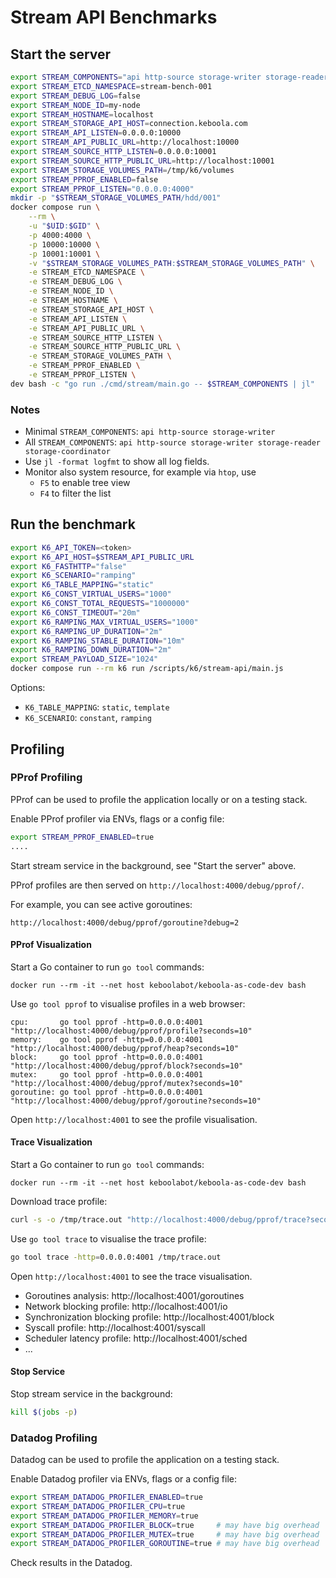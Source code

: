# Stream API Benchmarks

## Start the server

```sh
export STREAM_COMPONENTS="api http-source storage-writer storage-reader storage-coordinator"
export STREAM_ETCD_NAMESPACE=stream-bench-001
export STREAM_DEBUG_LOG=false
export STREAM_NODE_ID=my-node
export STREAM_HOSTNAME=localhost
export STREAM_STORAGE_API_HOST=connection.keboola.com
export STREAM_API_LISTEN=0.0.0.0:10000
export STREAM_API_PUBLIC_URL=http://localhost:10000
export STREAM_SOURCE_HTTP_LISTEN=0.0.0.0:10001
export STREAM_SOURCE_HTTP_PUBLIC_URL=http://localhost:10001
export STREAM_STORAGE_VOLUMES_PATH=/tmp/k6/volumes
export STREAM_PPROF_ENABLED=false
export STREAM_PPROF_LISTEN="0.0.0.0:4000"
mkdir -p "$STREAM_STORAGE_VOLUMES_PATH/hdd/001"
docker compose run \
    --rm \
    -u "$UID:$GID" \
    -p 4000:4000 \
    -p 10000:10000 \
    -p 10001:10001 \
    -v "$STREAM_STORAGE_VOLUMES_PATH:$STREAM_STORAGE_VOLUMES_PATH" \
    -e STREAM_ETCD_NAMESPACE \
    -e STREAM_DEBUG_LOG \
    -e STREAM_NODE_ID \
    -e STREAM_HOSTNAME \
    -e STREAM_STORAGE_API_HOST \
    -e STREAM_API_LISTEN \
    -e STREAM_API_PUBLIC_URL \
    -e STREAM_SOURCE_HTTP_LISTEN \
    -e STREAM_SOURCE_HTTP_PUBLIC_URL \
    -e STREAM_STORAGE_VOLUMES_PATH \
    -e STREAM_PPROF_ENABLED \
    -e STREAM_PPROF_LISTEN \
dev bash -c "go run ./cmd/stream/main.go -- $STREAM_COMPONENTS | jl"
```

### Notes

- Minimal `STREAM_COMPONENTS`: `api http-source storage-writer`
- All `STREAM_COMPONENTS`: `api http-source storage-writer storage-reader storage-coordinator`
- Use `jl -format logfmt` to show all log fields.
- Monitor also system resource, for example via `htop`, use
  - `F5` to enable tree view
  - `F4` to filter the list

## Run the benchmark

```sh
export K6_API_TOKEN=<token>
export K6_API_HOST=$STREAM_API_PUBLIC_URL
export K6_FASTHTTP="false"
export K6_SCENARIO="ramping"
export K6_TABLE_MAPPING="static"
export K6_CONST_VIRTUAL_USERS="1000"
export K6_CONST_TOTAL_REQUESTS="1000000"
export K6_CONST_TIMEOUT="20m"
export K6_RAMPING_MAX_VIRTUAL_USERS="1000"
export K6_RAMPING_UP_DURATION="2m"
export K6_RAMPING_STABLE_DURATION="10m"
export K6_RAMPING_DOWN_DURATION="2m"
export STREAM_PAYLOAD_SIZE="1024"
docker compose run --rm k6 run /scripts/k6/stream-api/main.js
```

Options:
- `K6_TABLE_MAPPING`: `static`, `template`
- `K6_SCENARIO`: `constant`, `ramping`

## Profiling

### PProf Profiling

PProf can be used to profile the application locally or on a testing stack.

Enable PProf profiler via ENVs, flags or a config file:
```sh
export STREAM_PPROF_ENABLED=true
....
```

Start stream service in the background, see "Start the server" above.

PProf profiles are then served on `http://localhost:4000/debug/pprof/`.

For example, you can see active goroutines:
```
http://localhost:4000/debug/pprof/goroutine?debug=2
```

#### PProf Visualization

Start a Go container to run `go tool` commands:
```
docker run --rm -it --net host keboolabot/keboola-as-code-dev bash
```

Use `go tool pprof` to visualise profiles in a web browser:
```
cpu:       go tool pprof -http=0.0.0.0:4001 "http://localhost:4000/debug/pprof/profile?seconds=10"
memory:    go tool pprof -http=0.0.0.0:4001 "http://localhost:4000/debug/pprof/heap?seconds=10"
block:     go tool pprof -http=0.0.0.0:4001 "http://localhost:4000/debug/pprof/block?seconds=10"
mutex:     go tool pprof -http=0.0.0.0:4001 "http://localhost:4000/debug/pprof/mutex?seconds=10"
goroutine: go tool pprof -http=0.0.0.0:4001 "http://localhost:4000/debug/pprof/goroutine?seconds=10"
```

Open `http://localhost:4001` to see the profile visualisation.

#### Trace Visualization

Start a Go container to run `go tool` commands:
```
docker run --rm -it --net host keboolabot/keboola-as-code-dev bash
```

Download trace profile:
```sh
curl -s -o /tmp/trace.out "http://localhost:4000/debug/pprof/trace?seconds=10"
```

Use `go tool trace` to visualise the trace profile:
```sh
go tool trace -http=0.0.0.0:4001 /tmp/trace.out
```

Open `http://localhost:4001` to see the trace visualisation.
- Goroutines analysis: http://localhost:4001/goroutines
- Network blocking profile: http://localhost:4001/io
- Synchronization blocking profile: http://localhost:4001/block
- Syscall profile: http://localhost:4001/syscall
- Scheduler latency profile: http://localhost:4001/sched
- ...

#### Stop Service

Stop stream service in the background:
```sh
kill $(jobs -p)
```


### Datadog Profiling

Datadog can be used to profile the application on a testing stack.

Enable Datadog profiler via ENVs, flags or a config file:
```sh
export STREAM_DATADOG_PROFILER_ENABLED=true
export STREAM_DATADOG_PROFILER_CPU=true
export STREAM_DATADOG_PROFILER_MEMORY=true
export STREAM_DATADOG_PROFILER_BLOCK=true     # may have big overhead
export STREAM_DATADOG_PROFILER_MUTEX=true     # may have big overhead
export STREAM_DATADOG_PROFILER_GOROUTINE=true # may have big overhead
```

Check results in the Datadog.
